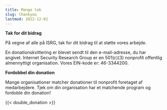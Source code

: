 ```yaml
---
title: Mange tak
slug: thankyou
lastmod: 2022-12-02
---
```


  <div class="container">
    <p><strong>Tak for dit bidrag</strong></p>
    <p>På vegne af alle på ISRG, tak for dit bidrag til at støtte vores arbejde.</p>
    <p>En donationskvittering er blevet sendt til den e-mail-adresse, du har angivet. Internet Security Research Group er en 501(c)(3) nonprofit offentlig almennyttigt organisation. Vores EIN-kode er: 46-3344200.</p>
    <p class="pt-2"><strong>Fordobbel din donation</strong></p>
    <p>Mange organisationer matcher donationer til nonprofit foretaget af medarbejdere. Tjek om din organisation har et matchende program og fordoble din donation!</p>
    <div class="pt-2">
      {{< double_donation >}}
    </div>
  </div>
